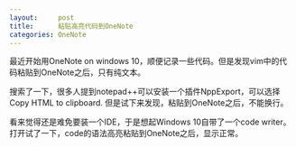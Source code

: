 ```yaml
---
layout:     post
title:      粘贴高亮代码到OneNote
categories: OneNote
---
```


最近开始用OneNote on windows 10，顺便记录一些代码。但是发现vim中的代码粘贴到OneNote之后，只有纯文本。

搜索了一下，很多人提到notepad++可以安装一个插件NppExport，可以选择Copy HTML to clipboard. 但是试下来发现，粘贴到OneNote之后，不能换行。

看来觉得还是难免要装一个IDE，于是想起Windows 10自带了一个code writer。打开试了一下，code的语法高亮粘贴到OneNote之后，显示正常。
